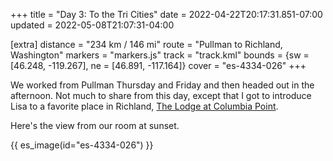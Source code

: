 +++
title = "Day 3: To the Tri Cities"
date = 2022-04-22T20:17:31.851-07:00
updated = 2022-05-08T21:07:31-04:00

[extra]
distance = "234 km / 146 mi"
route = "Pullman to Richland, Washington"
markers = "markers.js"
track = "track.kml"
bounds = {sw = [46.248, -119.267], ne = [46.891, -117.164]}
cover = "es-4334-026"
+++

We worked from Pullman Thursday and Friday and then headed out in the afternoon. Not much to share from this day, except that I got to introduce Lisa to a favorite place in Richland, [The Lodge at Columbia Point](https://lodgeatcolumbiapoint.com).

<!-- more -->

Here's the view from our room at sunset.

{{ es_image(id="es-4334-026") }}
